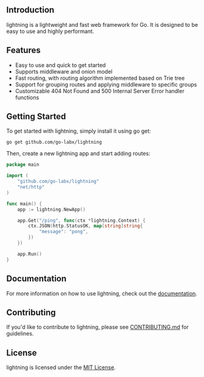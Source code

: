 ## Introduction

lightning is a lightweight and fast web framework for Go. It is designed to be easy to use and highly performant.

## Features

- Easy to use and quick to get started
- Supports middleware and onion model
- Fast routing, with routing algorithm implemented based on Trie tree
- Support for grouping routes and applying middleware to specific groups
- Customizable 404 Not Found and 500 Internal Server Error handler functions

## Getting Started

To get started with lightning, simply install it using go get:

```
go get github.com/go-labx/lightning
```

Then, create a new lightning app and start adding routes:

```go
package main

import (
	"github.com/go-labx/lightning"
	"net/http"
)

func main() {
	app := lightning.NewApp()

	app.Get("/ping", func(ctx *lightning.Context) {
		ctx.JSON(http.StatusOK, map[string]string{
			"message": "pong",
		})
	})

	app.Run()
}
```

## Documentation

For more information on how to use lightning, check out the [documentation](https://go-labx.github.io/docs/intro).

## Contributing

If you'd like to contribute to lightning, please
see [CONTRIBUTING.md](https://github.com/go-labx/lightning/blob/master/CONTRIBUTING.md) for guidelines.

## License

lightning is licensed under the [MIT License](https://github.com/go-labx/lightning/blob/master/LICENSE).


